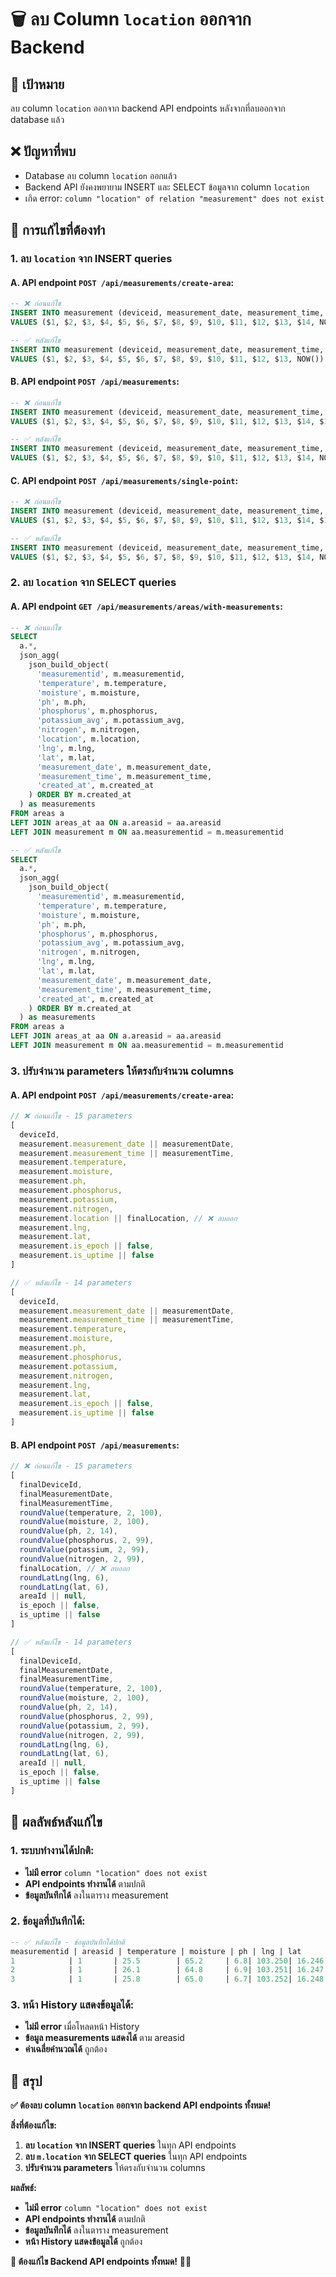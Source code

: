 # 🗑️ ลบ Column `location` ออกจาก Backend

## 🎯 **เป้าหมาย**
ลบ column `location` ออกจาก backend API endpoints หลังจากที่ลบออกจาก database แล้ว

## ❌ **ปัญหาที่พบ**
- Database ลบ column `location` ออกแล้ว
- Backend API ยังคงพยายาม INSERT และ SELECT ข้อมูลจาก column `location`
- เกิด error: `column "location" of relation "measurement" does not exist`

## 🔧 **การแก้ไขที่ต้องทำ**

### **1. ลบ `location` จาก INSERT queries**

#### **A. API endpoint `POST /api/measurements/create-area`:**
```sql
-- ❌ ก่อนแก้ไข
INSERT INTO measurement (deviceid, measurement_date, measurement_time, temperature, moisture, ph, phosphorus, potassium_avg, nitrogen, location, lng, lat, is_epoch, is_uptime, created_at)
VALUES ($1, $2, $3, $4, $5, $6, $7, $8, $9, $10, $11, $12, $13, $14, NOW())

-- ✅ หลังแก้ไข
INSERT INTO measurement (deviceid, measurement_date, measurement_time, temperature, moisture, ph, phosphorus, potassium_avg, nitrogen, lng, lat, is_epoch, is_uptime, created_at)
VALUES ($1, $2, $3, $4, $5, $6, $7, $8, $9, $10, $11, $12, $13, NOW())
```

#### **B. API endpoint `POST /api/measurements`:**
```sql
-- ❌ ก่อนแก้ไข
INSERT INTO measurement (deviceid, measurement_date, measurement_time, temperature, moisture, ph, phosphorus, potassium_avg, nitrogen, location, lng, lat, areasid, is_epoch, is_uptime, created_at)
VALUES ($1, $2, $3, $4, $5, $6, $7, $8, $9, $10, $11, $12, $13, $14, $15, NOW())

-- ✅ หลังแก้ไข
INSERT INTO measurement (deviceid, measurement_date, measurement_time, temperature, moisture, ph, phosphorus, potassium_avg, nitrogen, lng, lat, areasid, is_epoch, is_uptime, created_at)
VALUES ($1, $2, $3, $4, $5, $6, $7, $8, $9, $10, $11, $12, $13, $14, NOW())
```

#### **C. API endpoint `POST /api/measurements/single-point`:**
```sql
-- ❌ ก่อนแก้ไข
INSERT INTO measurement (deviceid, measurement_date, measurement_time, temperature, moisture, ph, phosphorus, potassium_avg, nitrogen, location, lng, lat, areasid, is_epoch, is_uptime, created_at)
VALUES ($1, $2, $3, $4, $5, $6, $7, $8, $9, $10, $11, $12, $13, $14, $15, NOW())

-- ✅ หลังแก้ไข
INSERT INTO measurement (deviceid, measurement_date, measurement_time, temperature, moisture, ph, phosphorus, potassium_avg, nitrogen, lng, lat, areasid, is_epoch, is_uptime, created_at)
VALUES ($1, $2, $3, $4, $5, $6, $7, $8, $9, $10, $11, $12, $13, $14, NOW())
```

### **2. ลบ `location` จาก SELECT queries**

#### **A. API endpoint `GET /api/measurements/areas/with-measurements`:**
```sql
-- ❌ ก่อนแก้ไข
SELECT 
  a.*,
  json_agg(
    json_build_object(
      'measurementid', m.measurementid,
      'temperature', m.temperature,
      'moisture', m.moisture,
      'ph', m.ph,
      'phosphorus', m.phosphorus,
      'potassium_avg', m.potassium_avg,
      'nitrogen', m.nitrogen,
      'location', m.location,
      'lng', m.lng,
      'lat', m.lat,
      'measurement_date', m.measurement_date,
      'measurement_time', m.measurement_time,
      'created_at', m.created_at
    ) ORDER BY m.created_at
  ) as measurements
FROM areas a
LEFT JOIN areas_at aa ON a.areasid = aa.areasid
LEFT JOIN measurement m ON aa.measurementid = m.measurementid

-- ✅ หลังแก้ไข
SELECT 
  a.*,
  json_agg(
    json_build_object(
      'measurementid', m.measurementid,
      'temperature', m.temperature,
      'moisture', m.moisture,
      'ph', m.ph,
      'phosphorus', m.phosphorus,
      'potassium_avg', m.potassium_avg,
      'nitrogen', m.nitrogen,
      'lng', m.lng,
      'lat', m.lat,
      'measurement_date', m.measurement_date,
      'measurement_time', m.measurement_time,
      'created_at', m.created_at
    ) ORDER BY m.created_at
  ) as measurements
FROM areas a
LEFT JOIN areas_at aa ON a.areasid = aa.areasid
LEFT JOIN measurement m ON aa.measurementid = m.measurementid
```

### **3. ปรับจำนวน parameters ให้ตรงกับจำนวน columns**

#### **A. API endpoint `POST /api/measurements/create-area`:**
```javascript
// ❌ ก่อนแก้ไข - 15 parameters
[
  deviceId,
  measurement.measurement_date || measurementDate,
  measurement.measurement_time || measurementTime,
  measurement.temperature,
  measurement.moisture,
  measurement.ph,
  measurement.phosphorus,
  measurement.potassium,
  measurement.nitrogen,
  measurement.location || finalLocation, // ❌ ลบออก
  measurement.lng,
  measurement.lat,
  measurement.is_epoch || false,
  measurement.is_uptime || false
]

// ✅ หลังแก้ไข - 14 parameters
[
  deviceId,
  measurement.measurement_date || measurementDate,
  measurement.measurement_time || measurementTime,
  measurement.temperature,
  measurement.moisture,
  measurement.ph,
  measurement.phosphorus,
  measurement.potassium,
  measurement.nitrogen,
  measurement.lng,
  measurement.lat,
  measurement.is_epoch || false,
  measurement.is_uptime || false
]
```

#### **B. API endpoint `POST /api/measurements`:**
```javascript
// ❌ ก่อนแก้ไข - 15 parameters
[
  finalDeviceId,
  finalMeasurementDate,
  finalMeasurementTime,
  roundValue(temperature, 2, 100),
  roundValue(moisture, 2, 100),
  roundValue(ph, 2, 14),
  roundValue(phosphorus, 2, 99),
  roundValue(potassium, 2, 99),
  roundValue(nitrogen, 2, 99),
  finalLocation, // ❌ ลบออก
  roundLatLng(lng, 6),
  roundLatLng(lat, 6),
  areaId || null,
  is_epoch || false,
  is_uptime || false
]

// ✅ หลังแก้ไข - 14 parameters
[
  finalDeviceId,
  finalMeasurementDate,
  finalMeasurementTime,
  roundValue(temperature, 2, 100),
  roundValue(moisture, 2, 100),
  roundValue(ph, 2, 14),
  roundValue(phosphorus, 2, 99),
  roundValue(potassium, 2, 99),
  roundValue(nitrogen, 2, 99),
  roundLatLng(lng, 6),
  roundLatLng(lat, 6),
  areaId || null,
  is_epoch || false,
  is_uptime || false
]
```

## 🚀 **ผลลัพธ์หลังแก้ไข**

### **1. ระบบทำงานได้ปกติ:**
- **ไม่มี error** `column "location" does not exist`
- **API endpoints ทำงานได้** ตามปกติ
- **ข้อมูลบันทึกได้** ลงในตาราง measurement

### **2. ข้อมูลที่บันทึกได้:**
```sql
-- ✅ หลังแก้ไข - ข้อมูลบันทึกได้ปกติ
measurementid | areasid | temperature | moisture | ph | lng | lat
1            | 1       | 25.5        | 65.2     | 6.8| 103.250| 16.246
2            | 1       | 26.1        | 64.8     | 6.9| 103.251| 16.247
3            | 1       | 25.8        | 65.0     | 6.7| 103.252| 16.248
```

### **3. หน้า History แสดงข้อมูลได้:**
- **ไม่มี error** เมื่อโหลดหน้า History
- **ข้อมูล measurements แสดงได้** ตาม areasid
- **ค่าเฉลี่ยคำนวณได้** ถูกต้อง

## 🎯 **สรุป**

**✅ ต้องลบ column `location` ออกจาก backend API endpoints ทั้งหมด!**

**สิ่งที่ต้องแก้ไข:**
1. **ลบ `location` จาก INSERT queries** ในทุก API endpoints
2. **ลบ `m.location` จาก SELECT queries** ในทุก API endpoints
3. **ปรับจำนวน parameters** ให้ตรงกับจำนวน columns

**ผลลัพธ์:**
- **ไม่มี error** `column "location" does not exist`
- **API endpoints ทำงานได้** ตามปกติ
- **ข้อมูลบันทึกได้** ลงในตาราง measurement
- **หน้า History แสดงข้อมูลได้** ถูกต้อง

**🎯 ต้องแก้ไข Backend API endpoints ทั้งหมด!** 🚀✨
